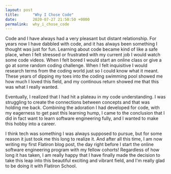 ```yaml
---
layout: post
title:      "Why I Chose Code"
date:       2020-07-27 21:50:50 +0000
permalink:  why_i_chose_code
---
```



Code and I have always had a very pleasant but distant relationship. For years now I have dabbled with code, and it has always been something I thought was just for fun. Learning about code became kind of like a safe place, when I felt stressed or frustrated with my current job I would watch some code videos. When I felt bored I would start an online class or give a go at some random coding challenge. When I felt inquisitive I would research terms from the coding world just so I could know what it meant. These years of dipping my toes into the coding swimming pool showed me how much I loved this field, and my continous return showed me that this was what I really wanted.

Eventually, I realized that I had hit a plateau in my code understanding. I was struggling to create the connections between concepts and that was holding me back. Combining the adoration I had developed for code, with my eagerness to get past this learning hump, I came to the conclusion that I did in fact want to learn software engineering fully, and I wanted to make this hobby into a career. 

I think tech was something I was always supposed to pursue, but for some reason it just took me this long to realize it. And after all this time, I am now writing my first Flatiron blog post, the day right before I start the online software engineering program with my fellow cohorts! Regardless of how long it has taken, I am really happy that I have finally made the decision to take this leap into this beautiful exciting and vibrant field, and I'm really glad to be doing it with Flatiron School.

